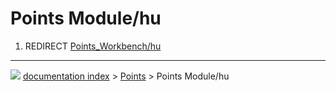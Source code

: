 # Points Module/hu
1.  REDIRECT [Points_Workbench/hu](Points_Workbench/hu.md)



---
![](images/Button_right.svg) [documentation index](../README.md) > [Points](Points_Workbench.md) > Points Module/hu
